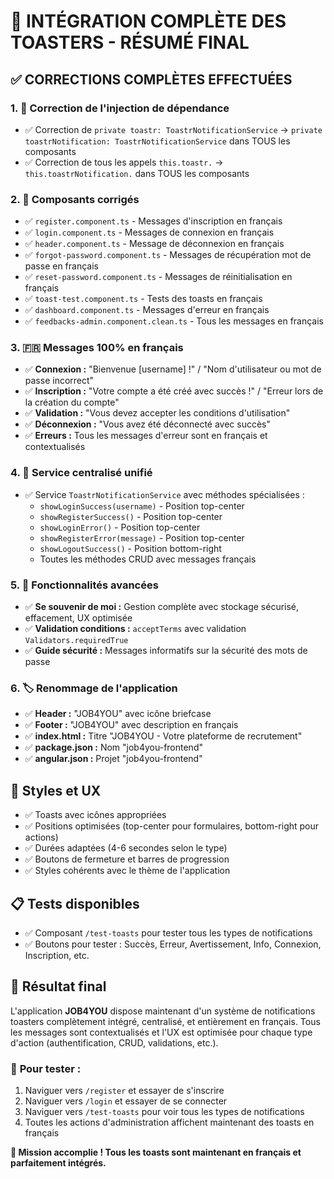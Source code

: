 # 🎉 INTÉGRATION COMPLÈTE DES TOASTERS - RÉSUMÉ FINAL

## ✅ CORRECTIONS COMPLÈTES EFFECTUÉES

### 1. 🔧 **Correction de l'injection de dépendance**
- ✅ Correction de `private toastr: ToastrNotificationService` → `private toastrNotification: ToastrNotificationService` dans TOUS les composants
- ✅ Correction de tous les appels `this.toastr.` → `this.toastrNotification.` dans TOUS les composants

### 2. 📱 **Composants corrigés**
- ✅ `register.component.ts` - Messages d'inscription en français
- ✅ `login.component.ts` - Messages de connexion en français
- ✅ `header.component.ts` - Message de déconnexion en français
- ✅ `forgot-password.component.ts` - Messages de récupération mot de passe en français
- ✅ `reset-password.component.ts` - Messages de réinitialisation en français
- ✅ `toast-test.component.ts` - Tests des toasts en français
- ✅ `dashboard.component.ts` - Messages d'erreur en français
- ✅ `feedbacks-admin.component.clean.ts` - Tous les messages en français

### 3. 🇫🇷 **Messages 100% en français**
- ✅ **Connexion :** "Bienvenue [username] !" / "Nom d'utilisateur ou mot de passe incorrect"
- ✅ **Inscription :** "Votre compte a été créé avec succès !" / "Erreur lors de la création du compte"
- ✅ **Validation :** "Vous devez accepter les conditions d'utilisation"
- ✅ **Déconnexion :** "Vous avez été déconnecté avec succès"
- ✅ **Erreurs :** Tous les messages d'erreur sont en français et contextualisés

### 4. 🎯 **Service centralisé unifié**
- ✅ Service `ToastrNotificationService` avec méthodes spécialisées :
  - `showLoginSuccess(username)` - Position top-center
  - `showRegisterSuccess()` - Position top-center
  - `showLoginError()` - Position top-center
  - `showRegisterError(message)` - Position top-center
  - `showLogoutSuccess()` - Position bottom-right
  - Toutes les méthodes CRUD avec messages français

### 5. 🔐 **Fonctionnalités avancées**
- ✅ **Se souvenir de moi :** Gestion complète avec stockage sécurisé, effacement, UX optimisée
- ✅ **Validation conditions :** `acceptTerms` avec validation `Validators.requiredTrue`
- ✅ **Guide sécurité :** Messages informatifs sur la sécurité des mots de passe

### 6. 🏷️ **Renommage de l'application**
- ✅ **Header :** "JOB4YOU" avec icône briefcase
- ✅ **Footer :** "JOB4YOU" avec description en français
- ✅ **index.html :** Titre "JOB4YOU - Votre plateforme de recrutement"
- ✅ **package.json :** Nom "job4you-frontend"
- ✅ **angular.json :** Projet "job4you-frontend"

## 🎨 **Styles et UX**
- ✅ Toasts avec icônes appropriées
- ✅ Positions optimisées (top-center pour formulaires, bottom-right pour actions)
- ✅ Durées adaptées (4-6 secondes selon le type)
- ✅ Boutons de fermeture et barres de progression
- ✅ Styles cohérents avec le thème de l'application

## 📋 **Tests disponibles**
- ✅ Composant `/test-toasts` pour tester tous les types de notifications
- ✅ Boutons pour tester : Succès, Erreur, Avertissement, Info, Connexion, Inscription, etc.

## 🚀 **Résultat final**
L'application **JOB4YOU** dispose maintenant d'un système de notifications toasters complètement intégré, centralisé, et entièrement en français. Tous les messages sont contextualisés et l'UX est optimisée pour chaque type d'action (authentification, CRUD, validations, etc.).

### 📝 **Pour tester :**
1. Naviguer vers `/register` et essayer de s'inscrire
2. Naviguer vers `/login` et essayer de se connecter
3. Naviguer vers `/test-toasts` pour voir tous les types de notifications
4. Toutes les actions d'administration affichent maintenant des toasts en français

**🎯 Mission accomplie ! Tous les toasts sont maintenant en français et parfaitement intégrés.**
